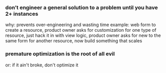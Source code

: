 
### don’t engineer a general solution to a problem until you have 2+ instances
  why: prevents over-engineering and wasting time
  example: web form to create a resource, product owner asks for customization
  for one type of resource, just hack it in with view logic, product owner asks
  for new to the same form for another resource, now build something that scales

### premature optimization is the root of all evil
  or: if it ain't broke, don't optimize it
